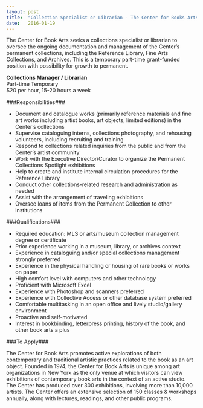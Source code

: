 ```yaml
---
layout: post
title:  "Collection Specialist or Librarian - The Center for Books Arts"
date:   2016-01-19
---
```

The Center for Book Arts seeks a collections specialist or librarian to oversee the ongoing documentation and management of the Center’s permanent collections, including the Reference Library, Fine Arts Collections, and Archives. This is a temporary part-time grant-funded position with possibility for growth to permanent.

**Collections Manager / Librarian**  
Part-time Temporary  
$20 per hour, 15-20 hours a week  

###Responsibilities###

* Document and catalogue works (primarily reference materials and fine art works including artist books, art objects, limited editions) in the Center’s collections 
* Supervise cataloguing interns, collections photography, and rehousing volunteers, including recruiting and training
* Respond to collections related inquiries from the public and from the Center’s artist community
* Work with the Executive Director/Curator to organize the Permanent Collections Spotlight exhibitions
* Help to create and institute internal circulation procedures for the Reference Library
* Conduct other collections-related research and administration as needed
* Assist with the arrangement of traveling exhibitions
* Oversee loans of items from the Permanent Collection to other institutions

###Qualifications###

* Required education: MLS or arts/museum collection management degree or certificate
* Prior experience working in a museum, library, or archives context
* Experience in cataloguing and/or special collections management strongly preferred
* Experience in the physical handling or housing of rare books or works on paper
* High comfort level with computers and other technology
* Proficient with Microsoft Excel
* Experience with Photoshop and scanners preferred
* Experience with Collective Access or other database system preferred
* Comfortable multitasking in an open office and lively studio/gallery environment
* Proactive and self-motivated
* Interest in bookbinding, letterpress printing, history of the book, and other book arts a plus

###To Apply###

The Center for Book Arts promotes active explorations of both contemporary and traditional artistic practices related to the book as an art object. Founded in 1974, the Center for Book Arts is unique among art organizations in New York as the only venue at which visitors can view exhibitions of contemporary book arts in the context of an active studio. The Center has produced over 300 exhibitions, involving more than 10,000 artists. The Center offers an extensive selection of 150 classes & workshops annually, along with lectures, readings, and other public programs.

